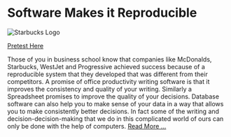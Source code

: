 Software Makes it Reproducible
==============

![Starbucks Logo](http://upload.wikimedia.org/wikipedia/en/d/d3/Starbucks_Corporation_Logo_2011.svg)

[Pretest Here](tests/software.htm)

Those of you in business school know that companies like McDonalds, Starbucks, WestJet and Progressive achieved success because of a reproducible system that they developed that was different from their competitors. A promise of office productivity writing software is that it improves the consistency and quality of your writing. Similarly a Spreadsheet promises to improve the quality of your decisions. Database software can also help you to make sense of your data in a way that allows you to make consistently better decisions. In fact some of the writing and decision-decision-making that we do in this complicated world of ours can only be done with the help of computers. [Read More ...](courses/CP102D/lecture4.html)